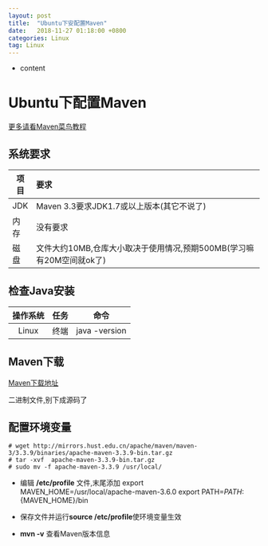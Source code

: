 ```yaml
---
layout: post
title:  "Ubuntu下安配置Maven"
date:   2018-11-27 01:18:00 +0800
categories: Linux
tag: Linux
---
```


* content

# Ubuntu下配置Maven

[更多请看Maven菜鸟教程](http://www.runoob.com/maven/maven-tutorial.html)

## 系统要求

项目|要求
-|:-
JDK|Maven 3.3要求JDK1.7或以上版本(其它不说了)
内存|没有要求
磁盘|文件大约10MB,仓库大小取决于使用情况,预期500MB(学习嘛有20M空间就ok了)

## 检查Java安装

操作系统|任务|命令
:-:|:-:|:-:
Linux|终端|java -version

## Maven下载

[Maven下载地址](http://maven.apache.org/download.cgi)

二进制文件,别下成源码了

## 配置环境变量

    # wget http://mirrors.hust.edu.cn/apache/maven/maven-3/3.3.9/binaries/apache-maven-3.3.9-bin.tar.gz
    # tar -xvf  apache-maven-3.3.9-bin.tar.gz
    # sudo mv -f apache-maven-3.3.9 /usr/local/
* 编辑 **/etc/profile** 文件,末尾添加
    export MAVEN_HOME=/usr/local/apache-maven-3.6.0
    export PATH=${PATH}:${MAVEN_HOME}/bin

* 保存文件并运行**source /etc/profile**使环境变量生效
* **mvn -v** 查看Maven版本信息